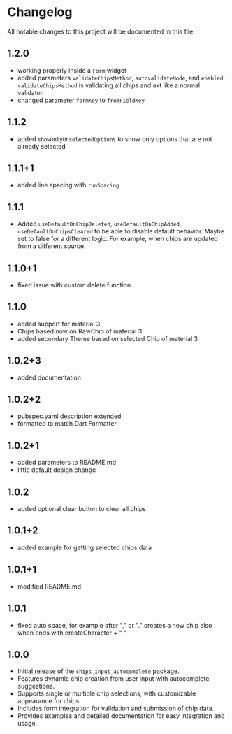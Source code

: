 # Changelog

All notable changes to this project will be documented in this file.

## 1.2.0
- working properly inside a `Form` widget
- added parameters `validateChipsMethod`, `autovalidateMode`, and `enabled`. `validateChipsMethod` is validating all chips and akt like a normal validator.
- changed parameter `formKey` to `fromFieldKey`

## 1.1.2
- added `showOnlyUnselectedOptions` to show only options that are not already selected

## 1.1.1+1
- added line spacing with `runSpacing`

## 1.1.1
- Added `useDefaultOnChipDeleted`, `useDefaultOnChipAdded`, `useDefaultOnChipsCleared` to be able to disable default behavior. Maybe set to false for a different logic. For example, when chips are updated from a different source.

## 1.1.0+1
- fixed issue with custom delete function

## 1.1.0
- added support for material 3
- Chips based now on RawChip of material 3 
- added secondary Theme based on selected Chip of material 3

## 1.0.2+3
- added documentation

## 1.0.2+2
- pubspec.yaml description extended
- formatted to match Dart Formatter

## 1.0.2+1
- added parameters to README.md
- little default design change

## 1.0.2
- added optional clear button to clear all chips

## 1.0.1+2
- added example for getting selected chips data

## 1.0.1+1
- modified README.md

## 1.0.1
- fixed auto space, for example after "," or "."
  creates a new chip also when ends with createCharacter + " "

## 1.0.0

- Initial release of the `chips_input_autocomplete` package.
- Features dynamic chip creation from user input with autocomplete suggestions.
- Supports single or multiple chip selections, with customizable appearance for chips.
- Includes form integration for validation and submission of chip data.
- Provides examples and detailed documentation for easy integration and usage.
